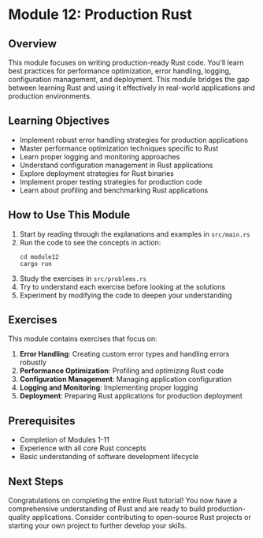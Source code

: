 # Module 12: Production Rust

## Overview
This module focuses on writing production-ready Rust code. You'll learn best practices for performance optimization, error handling, logging, configuration management, and deployment. This module bridges the gap between learning Rust and using it effectively in real-world applications and production environments.

## Learning Objectives
- Implement robust error handling strategies for production applications
- Master performance optimization techniques specific to Rust
- Learn proper logging and monitoring approaches
- Understand configuration management in Rust applications
- Explore deployment strategies for Rust binaries
- Implement proper testing strategies for production code
- Learn about profiling and benchmarking Rust applications

## How to Use This Module
1. Start by reading through the explanations and examples in `src/main.rs`
2. Run the code to see the concepts in action:
   ```
   cd module12
   cargo run
   ```
3. Study the exercises in `src/problems.rs`
4. Try to understand each exercise before looking at the solutions
5. Experiment by modifying the code to deepen your understanding

## Exercises
This module contains exercises that focus on:
1. **Error Handling**: Creating custom error types and handling errors robustly
2. **Performance Optimization**: Profiling and optimizing Rust code
3. **Configuration Management**: Managing application configuration
4. **Logging and Monitoring**: Implementing proper logging
5. **Deployment**: Preparing Rust applications for production deployment

## Prerequisites
- Completion of Modules 1-11
- Experience with all core Rust concepts
- Basic understanding of software development lifecycle

## Next Steps
Congratulations on completing the entire Rust tutorial! You now have a comprehensive understanding of Rust and are ready to build production-quality applications. Consider contributing to open-source Rust projects or starting your own project to further develop your skills.